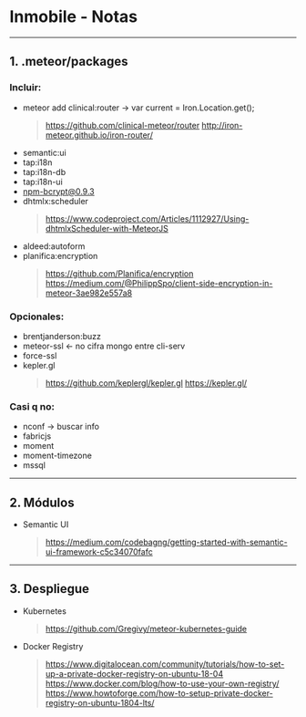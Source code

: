 # Inmobile - Notas
-----------------------------------------------------------------
## 1. .meteor/packages
### Incluir:
- meteor add clinical:router -> var current = Iron.Location.get();
  > https://github.com/clinical-meteor/router
  > http://iron-meteor.github.io/iron-router/
- semantic:ui
- tap:i18n
- tap:i18n-db
- tap:i18n-ui
- npm-bcrypt@0.9.3
- dhtmlx:scheduler
  > https://www.codeproject.com/Articles/1112927/Using-dhtmlxScheduler-with-MeteorJS
- aldeed:autoform
- planifica:encryption
  > https://github.com/Planifica/encryption
  > https://medium.com/@PhilippSpo/client-side-encryption-in-meteor-3ae982e557a8

### Opcionales:
- brentjanderson:buzz
- meteor-ssl <- no cifra mongo entre cli-serv
- force-ssl
- kepler.gl
  > https://github.com/keplergl/kepler.gl
  > https://kepler.gl/

### Casi q no:
- nconf -> buscar info
- fabricjs
- moment
- moment-timezone
- mssql
-----------------------------------------------------------------
## 2. Módulos
- Semantic UI
  > https://medium.com/codebagng/getting-started-with-semantic-ui-framework-c5c34070fafc
-----------------------------------------------------------------
## 3. Despliegue
+ Kubernetes
  > https://github.com/Gregivy/meteor-kubernetes-guide
+ Docker Registry
  > https://www.digitalocean.com/community/tutorials/how-to-set-up-a-private-docker-registry-on-ubuntu-18-04
  > https://www.docker.com/blog/how-to-use-your-own-registry/
  > https://www.howtoforge.com/how-to-setup-private-docker-registry-on-ubuntu-1804-lts/
